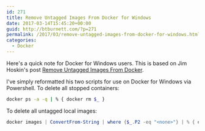 ```yaml
---
id: 271
title: Remove Untagged Images From Docker for Windows
date: 2017-03-14T15:45:20+00:00
guid: http://btburnett.com/?p=271
permalink: /2017/03/remove-untagged-images-from-docker-for-windows.html
categories:
  - Docker
---
```

Here's a quick note for Docker for Windows users. This is based on Jim Hoskin's post [Remove Untagged Images From Docker](http://jimhoskins.com/2013/07/27/remove-untagged-docker-images.html "Remove Untagged Images From Docker").

I've simply reformatted his two scripts for use on Docker for Windows via Powershell. To delete all stopped containers:

```bash
docker ps -a -q | % { docker rm $_ }
```

To delete all untagged local images:

```powershell
docker images | ConvertFrom-String | where {$_.P2 -eq "<none>"} | % { docker rmi $_.P3 }
```
